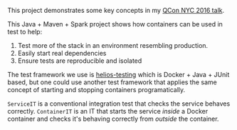 This project demonstrates some key concepts in my [QCon NYC 2016 talk][1].

This Java + Maven + Spark project shows how containers can be used in test to help:

1. Test more of the stack in an environment resembling production.
2. Easily start real dependencies
3. Ensure tests are reproducible and isolated

The test framework we use is [helios-testing][2] which is Docker + Java + JUnit based, but one could
use another test framework that applies the same concept of starting and stopping
containers programatically.

`ServiceIT` is a conventional integration test that checks the service behaves correctly.
`ContainerIT` is an IT that starts the service *inside* a Docker container and checks it's behaving
correctly from *outside* the container.

  [1]: https://qconnewyork.com/ny2016/presentation/next-level-integration-testing-containers
  [2]: https://github.com/spotify/helios/blob/master/docs/testing_framework.md
